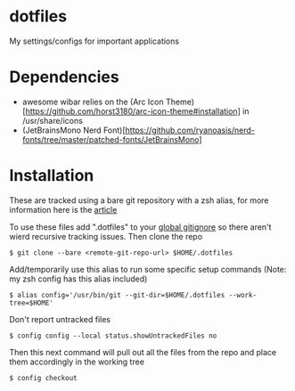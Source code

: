 # dotfiles
My settings/configs for important applications

# Dependencies

- awesome wibar relies on the (Arc Icon Theme)[https://github.com/horst3180/arc-icon-theme#installation] in /usr/share/icons
- (JetBrainsMono Nerd Font)[https://github.com/ryanoasis/nerd-fonts/tree/master/patched-fonts/JetBrainsMono]

# Installation

These are tracked using a bare git repository with a zsh alias, for more information here is the [article](https://www.ackama.com/what-we-think/the-best-way-to-store-your-dotfiles-a-bare-git-repository-explained/)

To use these files add ".dotfiles" to your [global gitignore](https://sebastiandedeyne.com/setting-up-a-global-gitignore-file/) so there aren't 
wierd recursive tracking issues. Then clone the repo

`$ git clone --bare <remote-git-repo-url> $HOME/.dotfiles`

Add/temporarily use this alias to run some specific setup commands (Note: my zsh config has this alias included)

`$ alias config='/usr/bin/git --git-dir=$HOME/.dotfiles --work-tree=$HOME'`

Don't report untracked files 

`$ config config --local status.showUntrackedFiles no`

Then this next command will pull out all the files from the repo and place them accordingly in the working tree

`$ config checkout`
